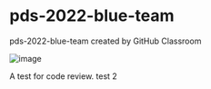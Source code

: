 # pds-2022-blue-team
pds-2022-blue-team created by GitHub Classroom

![image](https://user-images.githubusercontent.com/112585430/200233008-a42de219-c743-4366-96c9-88b21773157d.png)

A test for code review.
test 2
